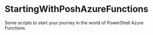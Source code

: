 # StartingWithPoshAzureFunctions
 Some scripts to start your journey in the world of PowerShell Azure Functions.
